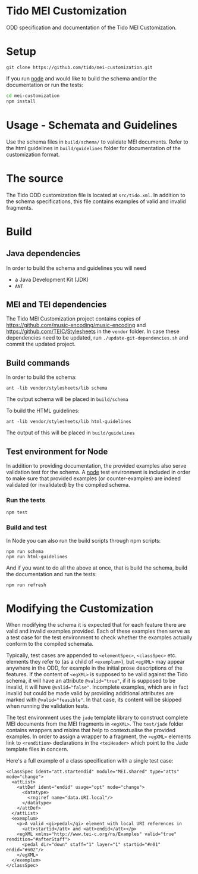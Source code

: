 # Tido MEI Customization
ODD specification and documentation of the Tido MEI Customization.

# Setup

```
git clone https://github.com/tido/mei-customization.git
```

If you run [node](http://nodejs.org) and would like to build the schema and/or
the documentation or run the tests:

```bash
cd mei-customization
npm install
```

# Usage - Schemata and Guidelines

Use the schema files in `build/schema/` to validate MEI documents.
Refer to the html guidelines in `build/guidelines` folder for documentation of the
customization format.

# The source

The Tido ODD customization file is located at `src/tido.xml`.
In addition to the schema specifications, this file contains examples of
valid and invalid fragments.

# Build

## Java dependencies
In order to build the schema and guidelines you will need
- a Java Development Kit (JDK)
- `ANT`

## MEI and TEI dependencies
The Tido MEI Customization project contains copies of https://github.com/music-encoding/music-encoding and https://github.com/TEIC/Stylesheets in the `vendor` folder. In case these dependencies need to be updated, run `./update-git-dependencies.sh` and commit the updated project.

## Build commands

In order to build the schema:
```
ant -lib vendor/stylesheets/lib schema
```
The output schema will be placed in `build/schema`

To build the HTML guidelines:
```
ant -lib vendor/stylesheets/lib html-guidelines
```
The output of this will be placed in `build/guidelines`

## Test environment for Node

In addition to providing documentation, the provided examples also serve validation
test for the schema. A [node](https://nodejs.org) test environment is included in order to make sure
that provided examples (or counter-examples) are indeed validated (or invalidated)
by the compiled schema.

### Run the tests

```
npm test
```

### Build and test

In Node you can also run the build scripts through npm scripts:
```
npm run schema
npm run html-guidelines
```

And if you want to do all the above at once, that is build the schema, build the documentation and run the tests:
```
npm run refresh
```

# Modifying the Customization

When modifying the schema it is expected that for each feature there are valid
and invalid examples provided. Each of these examples then serve as a test case
for the test environment to check whether the examples actually conform to the
compiled schemata.

Typically, test cases are appended to `<elementSpec>`, `<classSpec>` etc.
elements they refer to (as a child of `<exemplum>`), but `<egXML>` may appear
anywhere in the ODD, for example in the initial prose descriptions of the
features. If the content of `<egXML>` is supposed to be valid against the Tido
schema, it will have an attribute `@valid="true"`, if it is supposed to be
invalid, it will have `@valid="false"`. Incomplete examples, which are in fact
invalid but could be made valid by providing additional attributes are marked
with `@valid="feasible"`. In that case, its content will be skipped when running
the validation tests.

The test environment uses the `jade` template library to construct complete MEI
documents from the MEI fragments in `<egXML>`. The `test/jade` folder contains
wrappers and mixins that help to contextualise the provided examples. In order to
assign a wrapper to a fragment, the `<egXML>` elements link to `<rendition>`
declarations in the `<teiHeader>` which point to the Jade template files in concern.

Here's a full example of a class specification with a single test case:

```
<classSpec ident="att.startendid" module="MEI.shared" type="atts" mode="change">
  <attList>
    <attDef ident="endid" usage="opt" mode="change">
      <datatype>
        <rng:ref name="data.URI.local"/>
      </datatype>
    </attDef>
  </attList>
  <exemplum>
    <p>A valid <gi>pedal</gi> element with local URI references in
      <att>startid</att> and <att>endid</att></p>
    <egXML xmlns="http://www.tei-c.org/ns/Examples" valid="true" rendition="#afterStaff">
      <pedal dir="down" staff="1" layer="1" startid="#n01" endid="#n02"/>
    </egXML>
  </exemplum>
</classSpec>
```
